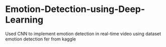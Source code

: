 # Emotion-Detection-using-Deep-Learning
Used CNN to implement emotion detection in real-time video using dataset emotion detection fer from kaggle
